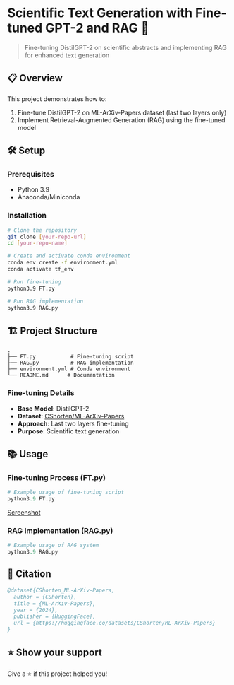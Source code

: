 # Scientific Text Generation with Fine-tuned GPT-2 and RAG 🚀

> Fine-tuning DistilGPT-2 on scientific abstracts and implementing RAG for enhanced text generation

## 📋 Overview

This project demonstrates how to:
1. Fine-tune DistilGPT-2 on ML-ArXiv-Papers dataset (last two layers only)
2. Implement Retrieval-Augmented Generation (RAG) using the fine-tuned model

## 🛠️ Setup

### Prerequisites
- Python 3.9
- Anaconda/Miniconda

### Installation

```bash
# Clone the repository
git clone [your-repo-url]
cd [your-repo-name]

# Create and activate conda environment
conda env create -f environment.yml
conda activate tf_env

# Run fine-tuning
python3.9 FT.py

# Run RAG implementation
python3.9 RAG.py
```

## 🏗️ Project Structure

```
.
├── FT.py           # Fine-tuning script
├── RAG.py          # RAG implementation
├── environment.yml # Conda environment
└── README.md      # Documentation
```


### Fine-tuning Details
- **Base Model**: DistilGPT-2
- **Dataset**: [CShorten/ML-ArXiv-Papers](https://huggingface.co/datasets/CShorten/ML-ArXiv-Papers)
- **Approach**: Last two layers fine-tuning
- **Purpose**: Scientific text generation

## 📚 Usage

### Fine-tuning Process (FT.py)
```python
# Example usage of fine-tuning script
python3.9 FT.py
```
[Screenshot](./images/train.png)

### RAG Implementation (RAG.py)
```python
# Example usage of RAG system
python3.9 RAG.py
```

## 📝 Citation

```bibtex
@dataset{CShorten_ML-ArXiv-Papers,
  author = {CShorten},
  title = {ML-ArXiv-Papers},
  year = {2024},
  publisher = {HuggingFace},
  url = {https://huggingface.co/datasets/CShorten/ML-ArXiv-Papers}
}
```

## ⭐ Show your support

Give a ⭐️ if this project helped you!
